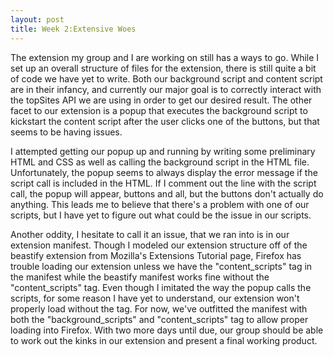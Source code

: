 ```yaml
---
layout: post
title: Week 2:Extensive Woes
---
```


The extension my group and I are working on still has a ways to go. While I set up an overall structure of files for the extension, there is still quite a bit of code we have yet to write. Both our background script and content script are in their infancy, and currently our major goal is to correctly interact with the topSites API we are using in order to get our desired result. The other facet to our extension is a popup that executes the background script to kickstart the content script after the user clicks one of the buttons, but that seems to be having issues.     

I attempted getting our popup up and running by writing some preliminary HTML and CSS as well as calling the background script in the HTML file. Unfortunately, the popup seems to always display the error message if the script call is included in the HTML. If I comment out the line with the script call, the popup will appear, buttons and all, but the buttons don't actually do anything. This leads me to believe that there's a problem with one of our scripts, but I have yet to figure out what could be the issue in our scripts.    

Another oddity, I hesitate to call it an issue, that we ran into is in our extension manifest. Though I modeled our extension structure off of the beastify extension from Mozilla's Extensions Tutorial page, Firefox has trouble loading our extension unless we have the "content_scripts" tag in the manifest while the beastify manifest works fine without the "content_scripts" tag. Even though I imitated the way the popup calls the scripts, for some reason I have yet to understand, our extension won't properly load without the tag. For now, we've outfitted the manifest with both the "background_scripts" and "content_scripts" tag to allow proper loading into Firefox. With two more days until due, our group should be able to work out the kinks in our extension and present a final working product.




